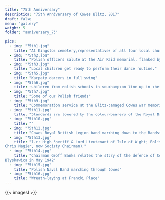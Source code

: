 ```yaml
---
title: "75th Anniversary"
description: "75th Anniversary of Cowes Blitz, 2017"
draft: false
menu: "gallery"
weight: 5
folder: "anniversary_75"

pics:
  - img: "75th1.jpg"
    title: "At Kingston cemetery,representatives of all four local churches are gathered for the service of remembrance"
  - img: "75th2.jpg"
    title: "Polish officers salute at the Air Raid memorial, flanked by standard bearers. A Royal Naval officer waits to lay a wreath. "
  - img: "75th3.jpg"
    title: "Local children get ready to perform their dance routine."
  - img: "75th5.jpg"
    title: "Karpaty dancers in full swing"
  - img: "75th6.jpg"
    title: "Children from Polish schools in Southampton line up in their colourful costumes in Kings Square, East Cowes"
  - img: "75th7.jpg"
    title: "Some of our Polish friends"
  - img: "75th9.jpg"
    title: "Commemoration service at the Blitz-damaged Cowes war memorial, now relocated to Northwood Park"
  - img: "75th11.jpg"
    title: "Standards are lowered by the colour-bearers of the Royal British Legion and the Polish contingent seen in the next picture"
  - img: "75th10.jpg"
    title: ""
  - img: "75th12.jpg"
    title: "Cowes Royal British Legion band marching down to the Bandstand, Cowes Parade" 
  - img: "75th13.jpg"
    title: "l-r: High Sheriff & Lord Lieutenant of Isle of Wight; Polish Ambassador to UK (behind him,
Chris Magier, now Society Chairman)."
  - img: "75th14.jpg"
    title: "Chairman Geoff Banks relates the story of the defence of Cows and East Cowes by the ORP
Blyskawica in May 1942"
  - img: "75th15.jpg"
    title: "Polish Naval Band marching through Cowes"
  - img: "75th16.jpg"
    title: "Wreath-laying at Francki Place"
---
```


 {{< images1 >}}
